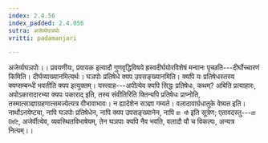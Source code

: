 ```yaml
---
index: 2.4.56
index_padded: 2.4.056
sutra: अजेर्व्यघञपोः
vritti: padamanjari

---
```

अजेर्व्यघञपोः।। प्रवयणीयः, प्रवायक इत्यादौ गुणवृद्धिविषये ह्रस्वदीर्घयोरविशेषं मन्वानः पृच्छति---दीर्घोच्चारणं किमिति। दीर्घव्याख्यानमित्यर्थः। घञपोः प्रतिषेधे क्यप उपसङ्ख्यानमिति। क्यपि यः प्रतिषेधस्तस्य क्यप्सम्बन्धी भवतीति क्यप इत्युक्तम्। यस्त्वाह---अपीत्येव क्यपि सिद्धः प्रतिषेधः, कथम्? अबिति प्रत्याहारः, अपोऽकारादारभ्या क्यपः पकाराद् इति, तस्य संवीतिरिति क्तिन्यपि प्रतिषेधः प्राप्नोति, तस्मात्सञ्ज्ञाग्रहणात्समज्येत्यत्र वीभावाभावः। न ह्यादेशेन सञ्ज्ञा गम्यते। वलादावार्घधातुके वेष्यत इति। नार्थोऽनयेष्ट्या, नापि घञपोः प्रतिषेधेन, नापि क्यप उपसङ्ख्यानेन, नापि `वा यौ` इति सूत्रेण; एतावदस्तु---`वा लिटि`, अजेर्वीत्येव, व्यवस्थितविभाषेयम्, तेन घञपाः क्यपि नैव भवति, वलादौ यौ च विकल्पः, अन्यत्र नित्यम्।।